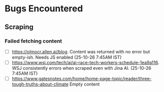 # Bugs Encountered

## Scraping

### Failed fetching content
- [ ] https://olmocr.allen.ai/blog. Content was returned with no error but empty-ish. Needs JS enabled (25-10-26 7:45AM IST)
- [ ] https://www.wsj.com/tech/ai/ai-race-tech-workers-schedule-1ea9a116. WSJ consistently errors when scraped even with Jina AI. (25-10-26 7:45AM IST)
- [ ] https://www.gatesnotes.com/home/home-page-topic/reader/three-tough-truths-about-climate Empty content